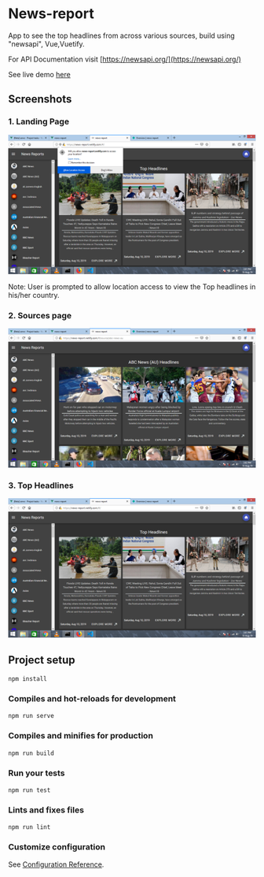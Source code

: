 # News-report
App to see the top headlines from across various sources, build using "newsapi", Vue,Vuetify.

For API Documentation visit [https://newsapi.org/](https://newsapi.org/)

See live demo [here](https://news-report.netlify.com/#/)

## Screenshots

### 1. Landing Page

![Landing](src/assets/screenshots/geolocation.PNG)

Note: User is prompted to allow location access to view the Top headlines in his/her country.

### 2. Sources page

![Sources](src/assets/screenshots/source.PNG)


### 3. Top Headlines

![Top](src/assets/screenshots/Home.PNG)
## Project setup
```
npm install
```

### Compiles and hot-reloads for development
```
npm run serve
```

### Compiles and minifies for production
```
npm run build
```

### Run your tests
```
npm run test
```

### Lints and fixes files
```
npm run lint
```

### Customize configuration
See [Configuration Reference](https://cli.vuejs.org/config/).
